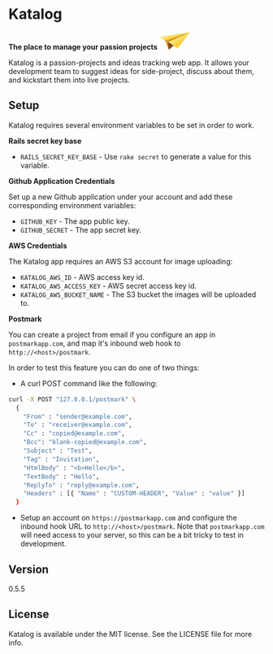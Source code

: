 # Katalog
__The place to manage your passion projects__
![logo](https://raw.githubusercontent.com/TheGiftsProject/katalog/master/app/assets/images/logo-small.png)

Katalog is a passion-projects and ideas tracking web app. It allows your development team to suggest ideas for side-project, discuss about them, and kickstart them into live projects.

## Setup

Katalog requires several environment variables to be set in order to work.

__Rails secret key base__

* `RAILS_SECRET_KEY_BASE` - Use `rake secret` to generate a value for this variable.

__Github Application Credentials__

Set up a new Github application under your account and add these corresponding environment variables:

* `GITHUB_KEY` - The app public key.
* `GITHUB_SECRET` - The app secret key.

__AWS Credentials__

The Katalog app requires an AWS S3 account for image uploading:

* `KATALOG_AWS_ID` - AWS access key id.
* `KATALOG_AWS_ACCESS_KEY` - AWS secret access key id.
* `KATALOG_AWS_BUCKET_NAME` - The S3 bucket the images will be uploaded to.

__Postmark__

You can create a project from email if you configure an app in `postmarkapp.com`, and map it's inbound web hook to `http://<host>/postmark`.

In order to test this feature you can do one of two things:

* A curl POST command like the following:

```bash
curl -X POST "127.0.0.1/postmark" \
  {
    "From" : "sender@example.com",
    "To" : "receiver@example.com",
    "Cc" : "copied@example.com",
    "Bcc": "blank-copied@example.com",
    "Subject" : "Test",
    "Tag" : "Invitation",
    "HtmlBody" : "<b>Hello</b>",
    "TextBody" : "Hello",
    "ReplyTo" : "reply@example.com",
    "Headers" : [{ "Name" : "CUSTOM-HEADER", "Value" : "value" }]
  }
```

* Setup an account on `https://postmarkapp.com` and configure the inbound hook URL to `http://<host>/postmark`. Note that `postmarkapp.com` will need access to your server, so this can be a bit tricky to test in development.

## Version

0.5.5

## License

Katalog is available under the MIT license. See the LICENSE file for more info.
